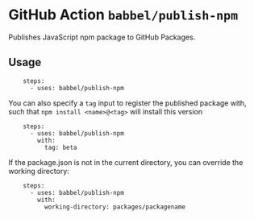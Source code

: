 # GitHub Action `babbel/publish-npm`

Publishes JavaScript npm package to GitHub Packages.

## Usage

```
    steps:
      - uses: babbel/publish-npm
```

You can also specify a `tag` input to register the published package with, such that `npm install <name>@<tag>` will install this version

```
    steps:
      - uses: babbel/publish-npm
        with:
          tag: beta
```

If the package.json is not in the current directory, you can override the working directory:

```
    steps:
      - uses: babbel/publish-npm
        with:
          working-directory: packages/packagename
```
